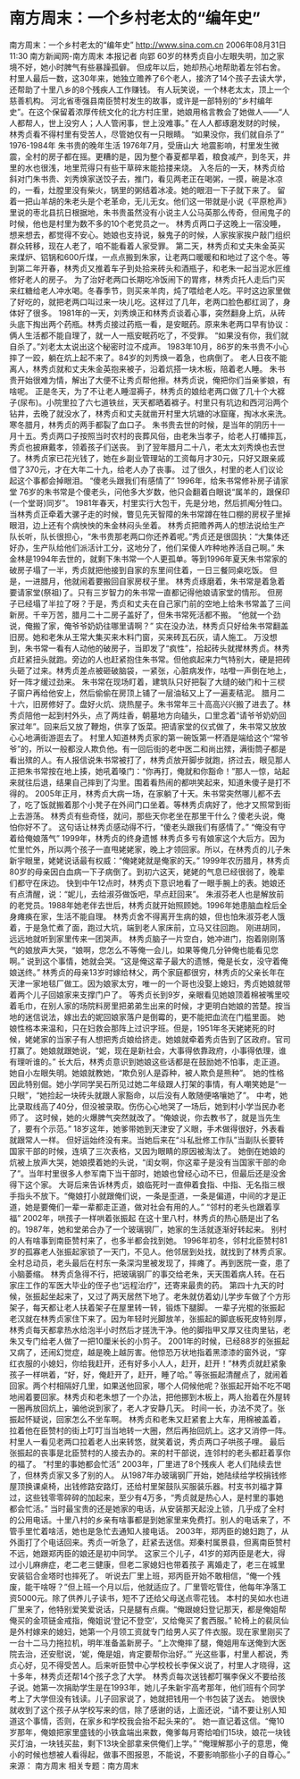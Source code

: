 # 南方周末：一个乡村老太的“编年史”

南方周末：一个乡村老太的“编年史”
http://www.sina.com.cn 2006年08月31日11:30 南方新闻网-南方周末
本报记者 向郢
60岁的林秀贞自小左眼失明，加之家境不好，她小时脾气有些暴躁孤僻。
但成年以后，她却热心地帮助着左邻右舍。村里人最后一数，这30年来，她独立赡养了6个老人，接济了14个孩子去读大学，还帮助了十里八乡的8个残疾人工作赚钱。
有人玩笑说，一个林老太太，顶上一个慈善机构。
河北省枣强县南臣赞村发生的故事，或许是一部特别的“乡村编年史”。在这个保留着浓厚传统文化的北方村庄里，她娘用格言教会了她做人——“人人都帮人，世上没穷人；人人管闲事，世上没难事。”
在人人都琢磨发财的时候，林秀贞看不得村里有受苦人，尽管她仅有一只眼睛。
“如果没你，我们就自杀了”
1976-1984年 朱书贵的晚年生活
1976年7月，受唐山大
地震影响，村里发生微震，全村的房子都在摇。更糟的是，因为整个春夏都旱着，粮食减产，到冬天，井里的水也很浅，地里荒得只有些干草碎末能拾搂来烧。
入冬后的一天，林秀贞给斜对门朱书贵、刘秀焕家送饺子去，推门，看见两老正在喝粥，一摸，碗是冰凉的，一看，灶膛里没有柴火，锅里的粥结着冰凌。她的眼泪一下子就下来了。
留着一把山羊胡的朱老头是个老革命，无儿无女。他们这一带就是小说《平原枪声》里说的枣北县抗日根据地，朱书贵虽然没有小说主人公马英那么传奇，但闹鬼子的时候，他也是村里为数不多的10个老党员之一。
林秀贞两口子这晚上一宿没睡，想来想去，都觉得不安心。她娘也支持说，躲鬼子的时候，人家挨家挨户敲门组织群众转移，现在人老了，咱不能看着人家受罪。
第二天，林秀贞和丈夫朱金英买来煤炉、铝锅和600斤煤，一点点搬到朱家，让老两口暖暖和和地过了这个冬。等到第二年开春，林秀贞又推着车子到处拾来砖头和酒瓶子，和老朱一起当泥水匠维修好老人的房子。
为了治好老两口长期吃冷饭闹下的胃疼，林秀贞托人走后门买来红糖给老人冲水喝。冬春季节，则买来羊肉，炖了喂给老人吃。平时这边家里做了好吃的，就把老两口叫过来一块儿吃。这样过了几年，老两口脸色都红润了，身体好了很多。
1981年的一天，刘秀焕正和林秀贞谈着心事，突然翻身上炕，从砖头底下掏出两个药瓶。林秀贞接过药瓶一看，是安眠药。原来朱老两口早有协议：俩人生活都不能自理了，就一人一瓶安眠药吃了，不受罪。
“如果没有你，我们就自杀了。”刘老太太说出这个秘密时泣不成声。
1983年10月，86岁的朱书贵不小心摔了一跤，躺在炕上起不来了。84岁的刘秀焕一着急，也病倒了。
老人日夜不能离人，林秀贞就和丈夫朱金英抱来被子，沿着炕搭一块木板，陪着老人睡。
朱书贵开始很难为情，解出了大便不让秀贞帮他擦。林秀贞说，俺把你们当亲爹娘，有啥呢。
正是冬天，为了不让老人睡湿褥子，林秀贞的娘给老两口做了几十个大褯子(尿布)。小院里拉了六七道铁丝，天天都晒着褯子。村里只有坑边和西河沿两个钻井，去晚了就没水了，林秀贞和丈夫就凿开村里大坑塘的冰窟窿，掏冰水来洗。寒冬腊月，林秀贞的两手都裂了血口子。
朱书贵去世的时候，是当年的阴历十一月十五。秀贞两口子按照当时农村的丧葬风俗，由老朱当孝子，给老人打幡摔瓦，秀贞也披麻戴孝，领着孩子们送丧。
到了翌年腊月二十八，老太太刘秀焕也去世了。林秀贞家已花光钱了，她在乡副业管理站的工资每月才30元，只好又跟亲戚借了370元，才在大年二十九，给老人办了丧事。
过了很久，村里的老人们议论起这个事都会掉眼泪。
“傻老头跟我们有感情了”
1996年，给朱书常修补房子请家堂
76岁的朱书常是个傻老头，问他多大岁数，他只会翻着白眼说“属羊的，跟保印(一个堂哥)同岁”。
1981年春天，村里实行大包干，先是分地，然后抓阄分牲口。当林秀贞正牵着大骡子走的时候，瞥见先天智障的朱书常蹲在牲口棚的房杈子里掉眼泪，边上还有个病怏怏的朱金林闷头坐着。
林秀贞把赡养两人的想法说给生产队长听，队长很担心，“朱书贵那老两口你还养着呢。”秀贞还是很固执：“大集体还好办，生产队给他们派活计工分，这地分了，他们呆傻人咋种地养活自己啊。”
朱金林是1994年去世的，就剩下朱书常一个人更孤单。等到1996年夏天朱书常家的破房子塌了一半，秀贞就把他接到自家的东里间住着，一日三餐同桌吃饭。
但是，一进腊月，他就闹着要搬回自家房杈子里。
林秀贞琢磨着，朱书常是着急着要请家堂(祭祖)了。只有三岁智力的朱书常一直都记得他娘请家堂的情形。
但房子已经塌了半拉了呀？于是，秀贞和丈夫在自己家门前的空地上给朱书常盖了三间新房。千辛万苦，腊月二十二房子盖好了，但朱书常死活都不搬。
“他就一个劲说，俺搬了家，俺爷爷奶奶往哪里请啊？”
实在没办法，林秀贞只好给朱书常翻盖旧房。她和老朱从王常大集买来木料门窗，买来砖瓦石灰，请人施工。
万没想到，朱书常一看有人动他的破房子，当即发了“疯性”，拾起砖头就撵林秀贞。林秀贞赶紧扭头就跑。旁边的人也赶紧抱住朱书常。但他疯起来力气特别大，硬是把砖头砸了过来。林秀贞差点被砸破脑袋，一紧张，心脏病发作，咕噔一声倒在地上，好一阵才缓过劲来。
朱书常在现场盯着，建筑队只好把裂了大缝的破门和十三棂子窗户再给他安上，然后偷偷在房顶上铺了一层油毡又上了一遍麦秸泥。
腊月二十六，旧房修好了。盘好火炕、烧热屋子。朱书常年三十高高兴兴搬了进去了。林秀贞陪他一起到村外头，点了两炷香，朝墓地方向磕头，口里念着“请爷爷奶奶回家过年”。回来后又放了鞭炮，供享了饭菜。把请家堂的仪式做了，朱书常又放放心心地满街游逛去了。
村里人知道林秀贞家的第一碗饭第一杯酒是端给这个“常爷爷”的，所以一般都没人欺负他。有一回后街的老中医二和尚出殡，满街筒子都是看出殡的人。有人报信说朱书常被打了，林秀贞放开脚步就跑，挤过去，眼见那人正把朱书常按在地上揍，她吼着嗓门：“你再打，俺就和你豁命！”那人一惊，站起来就往后退，结果自己摔到了沟里。围着看热闹的都哄笑起来，知道朱傻子是打不得的。
2005年正月，林秀贞大病一场，在家躺了十天。朱书常突然哪儿都不去了，吃了饭就搬着那个小凳子在外间门口坐着。等林秀贞病好了，他才又照常到街上去游荡。
林秀贞有些奇怪，就问，那些天你老坐在那里干什么？傻老头说，俺怕你好不了。
这句话让林秀贞感动得不行，“傻老头跟我们有感情了。”
“俺没有守着给俺娘落气”
1999年，林秀贞的终身遗憾
林秀贞多亏有娘家这个大后方。因为忙里忙外，所以两个孩子一直甩姥姥家，晚上才领回家。所以，在林秀贞的儿子朱新宇眼里，姥姥说话最有权威：“俺姥姥就是俺家的天。”
1999年农历腊月，林秀贞80岁的母亲因白血病一下子病倒了。到初六这天，姥姥的气息已经很弱了，晚辈们都守在床边。
快到中午12点时，林秀贞下意识地看了一眼手腕上的表。她娘还有点清醒，说：“妮儿，去给淑芬做饭吧，早点赶回来”。
朱淑芬老人也是解放前的老党员。1988年她老伴去世后，林秀贞就开始照顾她。1996年她患脑血栓后全身瘫痪在家，生活不能自理。
林秀贞舍不得离开生病的娘，但也怕朱淑芬老人饿着，于是急忙煮了面，跑过大坑，端到老人家床前，立马又往回跑。
刚进胡同，远远地就听到家里传来一团哭声。
林秀贞脑子一片空白，她冲进门，抱着刚刚落气的娘放声大哭，“娘啊，您怎么不等俺一会儿，如果等俺几分钟俺也能看见您啊。”
说到这个事情，她就会哭。“这是俺这辈子最大的遗憾，俺是长女，没守着俺娘送终。”
林秀贞的母亲13岁时嫁给林父，两个家庭都很穷，林秀贞的父亲长年在天津一家地毯厂做工。因为娘家太穷，唯一的一个哥也没娶上媳妇，秀贞她娘就带着两个儿子回娘家来支撑门户了。
等秀贞长到9岁，亲眼看见她娘顶着棉被嘴里咬着毛巾，在别人家的场院料房里把弟弟生出来的时候，才更明白她娘的苦楚。按当地的迷信说法，嫁出去的妮回娘家落户是倒霉的，更不能把血流在门槛里面。
她娘性格本来温和，只在妇救会那阵上过识字班。但是，1951年冬天姥姥死的时候，姥姥家的当家子有人想把秀贞娘给挤走。她娘就牵着秀贞告到了区政府。官司打赢了。她娘就跟她说，“妮，现在是新社会，大事得依靠政府，小事得依理，谁有理听谁的。”
长大后，林秀贞意识到她娘这些话都是在鼓励她不怕事，走正道。她自小左眼失明。她娘就教她，“欺负别人是孬种，被人欺负是熊种”。
她的性格因此特别倔。她小学同学吴石所见过她二年级跟人打架的事情，有人嘲笑她是“一只眼”，“她捡起一块砖头就跟人家豁命，以后没有人敢随便咯嚷她了”。
中考，她比录取线高了40分，但没被录取。伤伤心心地哭了一场后，她到村小学当民办老师了。
这时候，她的火爆脾气突然就改了。“俺娘说，你去教书了，就是当先生了，要有个示范。”
18岁这年，她爹带她到天津安了义眼，手术做得很好，外表看就跟常人一样。
但好运始终没有来。当她后来在“斗私批修工作队”当副队长要转国家干部的时候，连填了三次表格，又因为眼睛的原因被淘汰了。
她倒在她娘的炕被上放声大哭，她娘摸着她的头说，“闺女啊，你这辈子是没有当国家干部的命了”。当年村里很多人参军南下当干部时，她娘也曾经心动不已，但最后还是没舍得下这个家。
大哥后来告诉林秀贞，娘临死时一直伸着食指、中指、无名指三根手指头不放下。“俺娘打小就跟俺们说，一条是歪道，一条是偏道，中间的才是正道，她是要俺们一辈一辈都走正道，做对社会有用的人。”
“邻村的老头也跟着享福”
2002年，哄孩子一样哄着张振起
在这十里八村，林秀贞的热心肠是出了名的。1987年，她和堂弟合办了一个玻璃钢厂，她家的生活就逐渐好转起来。
别村的人有啥事到南臣赞村来了，也多半都会找到她。
1996年初冬，邻村北臣赞村81岁的孤寡老人张振起家锁了一天门，不见人。他邻居到处找，就找到了林秀贞家。全村总动员，老头最后在村东一条深沟里被发现了，摔瘫了。再到医院一查，患了小脑萎缩。
林秀贞急得不行，把玻璃钢厂的事交给老朱，天天围着病人转。在石家庄工作的军医大毕业的侄子也“远程治疗”，还寄来最贵的药。
第四十九天的时候，张振起坐起来了，又过了两天居然下地了。老朱就仿着幼儿学步车做了个方形架子，每天都让老人扶着架子在屋里转一转，锻炼下腿脚。
一辈子光棍的张振起老汉就在林秀贞家住下来了。因为年轻时光脚放羊，张振起的脚底板死皮特别厚，林秀贞每天都拿热水给泡半小时然后才搓洗干净。他的脚指甲又厚又往肉里钻，老朱又专门给老人做了一把10厘米长的小剪子。
2001年的时候，已经88岁的张振起又病了，还闹幻觉症，越是晚上越厉害。他惊恐万状地指着黑漆漆的窗外说，“穿红衣服的小媳妇，你给我赶开，还有好多小人人，赶开，赶开！”林秀贞就赶紧象孩子一样哄着，“好，好，俺赶开了，赶开，睡了哈。”
等张振起清醒点了，就闹着回家。两个村相隔好几里，如果送他回家，哪个人伺候他呢？张振起开始不吃不喝地闹着要回家。林秀贞和老朱想了一个办法，把他挪到木板上，两人抬着在外屋转一圈再放回炕上，骗他说到家了，老人才安静几天。
时间一长，办法不灵了。张振起怀疑说，回家怎么不坐车啊。
林秀贞和老朱又赶紧套上大车，用棉被盖着，拉着他在臣赞村的街上叮叮当当地转一大圈，然后再抬回炕上。这才又消停一阵。村里人一看见老两口拉着老人出来转悠，就笑着说，秀贞两口子哄孩子哩。
最后张振起的丧事是北臣赞村的人接去办的。来的村干部说，连邻村的老头都赶着享你的福了。
“村里的事她都会忙活”
2003年，厂里进了8个残疾人
老人们陆续去世了，但林秀贞家又多了别的人。
从1987年办玻璃钢厂开始，她陆续给学校捐钱修屋顶换课桌椅，出钱修路安路灯，还给村里架鼓队买服装乐器。村支书刘福才算过，这些钱零零碎碎的加起来，至少有4万多，“秀贞就是热心人，是村里的事她都会忙活。”
当时最宝贵的还是她家的电话，从安装那天起没上锁，几乎成了全村的公用电话。十里八村的乡亲有啥事都是到她家里来免费打。别人的电话来了，不管手里忙着啥活，她也是急忙去通知人接电话。
2003年，郑丙臣的媳妇跑了，从外面打了个电话回来。秀贞一听急了，赶紧去送信。郑秦村属景县，但离南臣赞村不远，她跟郑丙臣的娘还是初中同学。
这家三个儿子，41岁的郑丙臣是老大，得过小儿麻痹症，老二老三健康，但老二家媳妇也带着孩子
离婚走了，老三在城里安装铝合金塔时也摔死了。
听说去厂里上班，郑丙臣开始不敢相信，“俺一个残废，能干啥呀？”但上班一个月以后，他就适应了。厂里管吃管住，他每年净落工资5000元。除了供养儿子读书，短不了还给父母送点零花钱。
本村的吴如水也进厂里来了，他特别爱笑爱说话，只是腿有点瘸。“俺跟媳妇登记那天，都是俺姐帮俺买的金项链金戒指，俺姐说‘登记不登空’，又给俺买了套西服。”
轮椅上的裴凤仙是外村嫁来的媳妇，她第一个月领工资就专门给男人买了件衣服。现在家里刚买了一台十二马力拖拉机，明年准备盖新房子。“上次俺摔了腿，俺姐用车送俺到大医院去治，还安慰说，‘妮，俺是姐，肯定要帮你治好。’”
光这些事，村里人都说，秀贞心好，见不得受苦人。后来听臣赞中心学校校长李保义说了，村里人才晓得，这十多年，林秀贞还帮14个孩子念了大学。
林秀贞每次送钱都叮嘱李保义不要给孩子说。她第一次捐助学生是在1993年，她儿子朱新宇高考那年，他们班有个同学考上了大学但没有钱读。儿子回家说了，她就把钱用一个书包装了送去。
她很快就收到了这个孩子从学校写来的信，除了感谢的话，上面还说，“请不要让别人知道这个事情，否则，在家乡和学校我会抬不起头来的”。
她一直记着这信。“俺10岁那年，俺娘把家里盛钱的小铁盒端出来数，俺爹每月寄给咱们15块，娘花一块钱买灯油，一块钱买盐，剩下13块全部拿来供俺们上学。”
“俺理解那小子的意思，俺小的时候也想被人看得起，做事不图报恩，不能说，不要影响那些小子的自尊心。” 来源：
南方周末
相关专题：南方周末 

